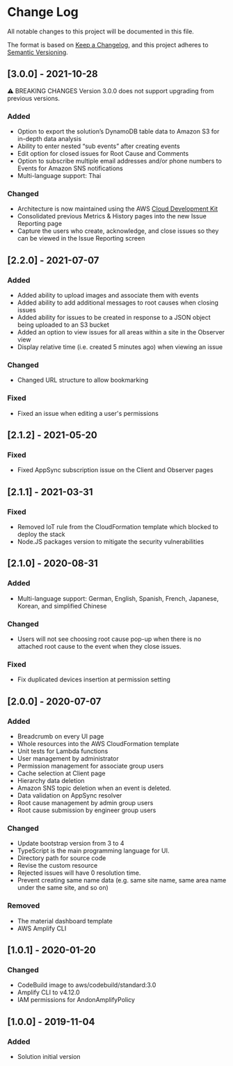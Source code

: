 # Change Log
All notable changes to this project will be documented in this file.

The format is based on [Keep a Changelog](https://keepachangelog.com/en/1.0.0/),
and this project adheres to [Semantic Versioning](https://semver.org/spec/v2.0.0.html).

## [3.0.0] - 2021-10-28
⚠ BREAKING CHANGES
Version 3.0.0 does not support upgrading from previous versions.
### Added
- Option to export the solution’s DynamoDB table data to Amazon S3 for in-depth data analysis
- Ability to enter nested “sub events” after creating events
- Edit option for closed issues for Root Cause and Comments
- Option to subscribe multiple email addresses and/or phone numbers to Events for Amazon SNS notifications
- Multi-language support: Thai

### Changed
- Architecture is now maintained using the AWS [Cloud Development Kit](https://aws.amazon.com/cdk/)
- Consolidated previous Metrics & History pages into the new Issue Reporting page
- Capture the users who create, acknowledge, and close issues so they can be viewed in the Issue Reporting screen

## [2.2.0] - 2021-07-07
### Added
- Added ability to upload images and associate them with events
- Added ability to add additional messages to root causes when closing issues
- Added ability for issues to be created in response to a JSON object being uploaded to an S3 bucket
- Added an option to view issues for all areas within a site in the Observer view
- Display relative time (i.e. created 5 minutes ago) when viewing an issue

### Changed
- Changed URL structure to allow bookmarking

### Fixed
- Fixed an issue when editing a user's permissions

## [2.1.2] - 2021-05-20
### Fixed
- Fixed AppSync subscription issue on the Client and Observer pages

## [2.1.1] - 2021-03-31
### Fixed
- Removed IoT rule from the CloudFormation template which blocked to deploy the stack
- Node.JS packages version to mitigate the security vulnerabilities

## [2.1.0] - 2020-08-31
### Added
- Multi-language support: German, English, Spanish, French, Japanese, Korean, and simplified Chinese

### Changed
- Users will not see choosing root cause pop-up when there is no attached root cause to the event when they close issues.

### Fixed
- Fix duplicated devices insertion at permission setting

## [2.0.0] - 2020-07-07
### Added
- Breadcrumb on every UI page
- Whole resources into the AWS CloudFormation template
- Unit tests for Lambda functions
- User management by administrator
- Permission management for associate group users
- Cache selection at Client page
- Hierarchy data deletion
- Amazon SNS topic deletion when an event is deleted.
- Data validation on AppSync resolver
- Root cause management by admin group users
- Root cause submission by engineer group users

### Changed
- Update bootstrap version from 3 to 4
- TypeScript is the main programming language for UI.
- Directory path for source code
- Revise the custom resource
- Rejected issues will have 0 resolution time.
- Prevent creating same name data (e.g. same site name, same area name under the same site, and so on)

### Removed
- The material dashboard template
- AWS Amplify CLI

## [1.0.1] - 2020-01-20
### Changed
- CodeBuild image to aws/codebuild/standard:3.0
- Amplify CLI to v4.12.0
- IAM permissions for AndonAmplifyPolicy

## [1.0.0] - 2019-11-04
### Added
- Solution initial version